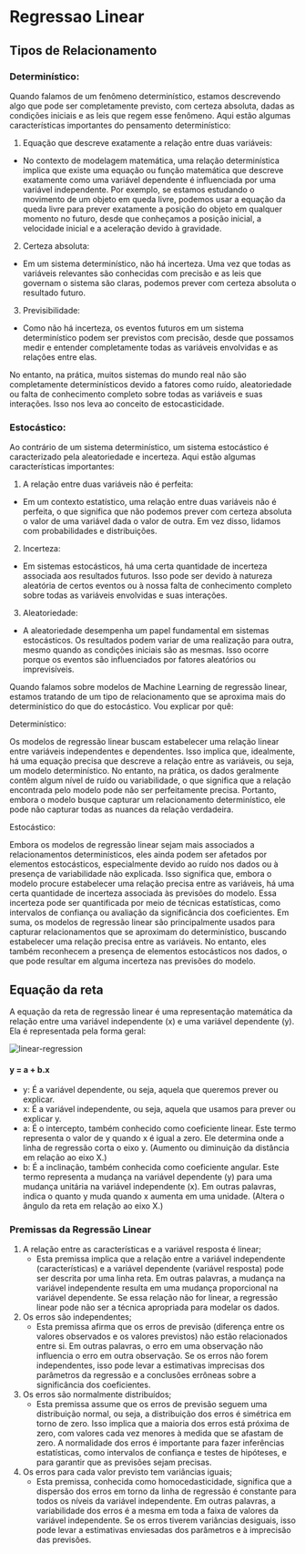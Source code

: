 # Regressao Linear

## Tipos de Relacionamento
### Determinístico:
Quando falamos de um fenômeno determinístico, estamos descrevendo algo que pode ser completamente previsto, com certeza absoluta, dadas as condições iniciais e as leis que regem esse fenômeno. Aqui estão algumas características importantes do pensamento determinístico:

1. Equação que descreve exatamente a relação entre duas variáveis:

- No contexto de modelagem matemática, uma relação determinística implica que existe uma equação ou função matemática que descreve exatamente como uma variável dependente é influenciada por uma variável independente. Por exemplo, se estamos estudando o movimento de um objeto em queda livre, podemos usar a equação da queda livre para prever exatamente a posição do objeto em qualquer momento no futuro, desde que conheçamos a posição inicial, a velocidade inicial e a aceleração devido à gravidade.

2. Certeza absoluta:

- Em um sistema determinístico, não há incerteza. Uma vez que todas as variáveis relevantes são conhecidas com precisão e as leis que governam o sistema são claras, podemos prever com certeza absoluta o resultado futuro.
  
3. Previsibilidade:

- Como não há incerteza, os eventos futuros em um sistema determinístico podem ser previstos com precisão, desde que possamos medir e entender completamente todas as variáveis envolvidas e as relações entre elas.

  
No entanto, na prática, muitos sistemas do mundo real não são completamente determinísticos devido a fatores como ruído, aleatoriedade ou falta de conhecimento completo sobre todas as variáveis e suas interações. Isso nos leva ao conceito de estocasticidade.

### Estocástico:

Ao contrário de um sistema determinístico, um sistema estocástico é caracterizado pela aleatoriedade e incerteza. Aqui estão algumas características importantes:

1. A relação entre duas variáveis não é perfeita:

- Em um contexto estatístico, uma relação entre duas variáveis não é perfeita, o que significa que não podemos prever com certeza absoluta o valor de uma variável dada o valor de outra. Em vez disso, lidamos com probabilidades e distribuições.
  
2. Incerteza:

- Em sistemas estocásticos, há uma certa quantidade de incerteza associada aos resultados futuros. Isso pode ser devido à natureza aleatória de certos eventos ou à nossa falta de conhecimento completo sobre todas as variáveis envolvidas e suas interações.
  
3. Aleatoriedade:

- A aleatoriedade desempenha um papel fundamental em sistemas estocásticos. Os resultados podem variar de uma realização para outra, mesmo quando as condições iniciais são as mesmas. Isso ocorre porque os eventos são influenciados por fatores aleatórios ou imprevisíveis.


Quando falamos sobre modelos de Machine Learning de regressão linear, estamos tratando de um tipo de relacionamento que se aproxima mais do determinístico do que do estocástico. Vou explicar por quê:

Determinístico:

Os modelos de regressão linear buscam estabelecer uma relação linear entre variáveis independentes e dependentes. Isso implica que, idealmente, há uma equação precisa que descreve a relação entre as variáveis, ou seja, um modelo determinístico. No entanto, na prática, os dados geralmente contêm algum nível de ruído ou variabilidade, o que significa que a relação encontrada pelo modelo pode não ser perfeitamente precisa. Portanto, embora o modelo busque capturar um relacionamento determinístico, ele pode não capturar todas as nuances da relação verdadeira.

Estocástico:

Embora os modelos de regressão linear sejam mais associados a relacionamentos determinísticos, eles ainda podem ser afetados por elementos estocásticos, especialmente devido ao ruído nos dados ou à presença de variabilidade não explicada. Isso significa que, embora o modelo procure estabelecer uma relação precisa entre as variáveis, há uma certa quantidade de incerteza associada às previsões do modelo. Essa incerteza pode ser quantificada por meio de técnicas estatísticas, como intervalos de confiança ou avaliação da significância dos coeficientes.
Em suma, os modelos de regressão linear são principalmente usados para capturar relacionamentos que se aproximam do determinístico, buscando estabelecer uma relação precisa entre as variáveis. No entanto, eles também reconhecem a presença de elementos estocásticos nos dados, o que pode resultar em alguma incerteza nas previsões do modelo.



## Equação da reta

A equação da reta de regressão linear é uma representação matemática da relação entre uma variável independente (x) e uma variável dependente (y). Ela é representada pela forma geral:

![linear-regression](https://media.geeksforgeeks.org/wp-content/uploads/20231129130431/11111111.png)

#### y = a + b.x

- y: É a variável dependente, ou seja, aquela que queremos prever ou explicar.
- x: É a variável independente, ou seja, aquela que usamos para prever ou explicar y.
- a: É o intercepto, também conhecido como coeficiente linear. Este termo representa o valor de y quando x é igual a zero. Ele determina onde a linha de regressão corta o eixo y. (Aumento ou diminuição da distância em relação ao eixo X.)
- b: É a inclinação, também conhecida como coeficiente angular. Este termo representa a mudança na variável dependente (y) para uma mudança unitária na variável independente (x). Em outras palavras, indica o quanto y muda quando x aumenta em uma unidade. (Altera o ângulo da reta em relação ao eixo X.)

### Premissas da Regressão Linear
1. A relação entre as características e a variável resposta é linear;
   - Esta premissa implica que a relação entre a variável independente (características) e a variável dependente (variável resposta) pode ser descrita por uma linha reta. Em outras palavras, a mudança na variável independente resulta em uma mudança proporcional na variável dependente. Se essa relação não for linear, a regressão linear pode não ser a técnica apropriada para modelar os dados.
2. Os erros são independentes;
   - Esta premissa afirma que os erros de previsão (diferença entre os valores observados e os valores previstos) não estão relacionados entre si. Em outras palavras, o erro em uma observação não influencia o erro em outra observação. Se os erros não forem independentes, isso pode levar a estimativas imprecisas dos parâmetros da regressão e a conclusões errôneas sobre a significância dos coeficientes.
3. Os erros são normalmente distribuídos;
   - Esta premissa assume que os erros de previsão seguem uma distribuição normal, ou seja, a distribuição dos erros é simétrica em torno de zero. Isso implica que a maioria dos erros está próxima de zero, com valores cada vez menores à medida que se afastam de zero. A normalidade dos erros é importante para fazer inferências estatísticas, como intervalos de confiança e testes de hipóteses, e para garantir que as previsões sejam precisas.
4. Os erros para cada valor previsto tem variâncias iguais;
   - Esta premissa, conhecida como homocedasticidade, significa que a dispersão dos erros em torno da linha de regressão é constante para todos os níveis da variável independente. Em outras palavras, a variabilidade dos erros é a mesma em toda a faixa de valores da variável independente. Se os erros tiverem variâncias desiguais, isso pode levar a estimativas enviesadas dos parâmetros e à imprecisão das previsões.




  
